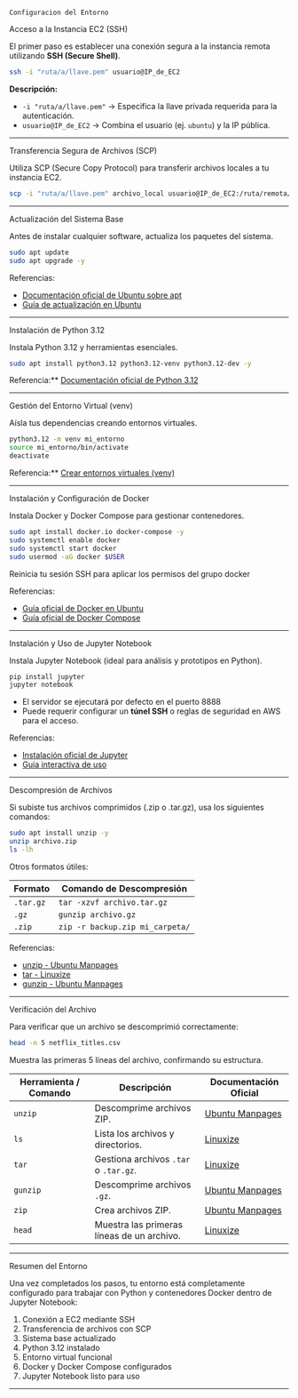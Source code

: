                                                                                             Configuracion del Entorno 

 Acceso a la Instancia EC2 (SSH)

El primer paso es establecer una conexión segura a la instancia remota utilizando **SSH (Secure Shell)**.

```bash
ssh -i "ruta/a/llave.pem" usuario@IP_de_EC2
```

**Descripción:**
- `-i "ruta/a/llave.pem"` → Especifica la llave privada requerida para la autenticación.  
- `usuario@IP_de_EC2` → Combina el usuario (ej. `ubuntu`) y la IP pública.  

---

 Transferencia Segura de Archivos (SCP)

Utiliza SCP (Secure Copy Protocol) para transferir archivos locales a tu instancia EC2.

```bash
scp -i "ruta/a/llave.pem" archivo_local usuario@IP_de_EC2:/ruta/remota/
```



---

Actualización del Sistema Base

Antes de instalar cualquier software, actualiza los paquetes del sistema.

```bash
sudo apt update
sudo apt upgrade -y
```

Referencias:
- [Documentación oficial de Ubuntu sobre apt](https://wiki.debian.org/apt)  
- [Guía de actualización en Ubuntu](https://help.ubuntu.com/community/AptGet/Howto)

---

Instalación de Python 3.12

Instala Python 3.12 y herramientas esenciales.

```bash
sudo apt install python3.12 python3.12-venv python3.12-dev -y
```

Referencia:** [Documentación oficial de Python 3.12](https://docs.python.org/3.12/)

---

Gestión del Entorno Virtual (venv)

Aísla tus dependencias creando entornos virtuales.

```bash
python3.12 -m venv mi_entorno
source mi_entorno/bin/activate
deactivate
```

Referencia:** [Crear entornos virtuales (venv)](https://docs.python.org/3/library/venv.html)

---

Instalación y Configuración de Docker

Instala Docker y Docker Compose para gestionar contenedores.

```bash
sudo apt install docker.io docker-compose -y
sudo systemctl enable docker
sudo systemctl start docker
sudo usermod -aG docker $USER
```

Reinicia tu sesión SSH para aplicar los permisos del grupo docker

Referencias:
- [Guía oficial de Docker en Ubuntu](https://docs.docker.com/engine/install/ubuntu/)  
- [Guía oficial de Docker Compose](https://docs.docker.com/compose/install/)

---

 Instalación y Uso de Jupyter Notebook

Instala Jupyter Notebook (ideal para análisis y prototipos en Python).

```bash
pip install jupyter
jupyter notebook
```

- El servidor se ejecutará por defecto en el puerto 8888  
- Puede requerir configurar un **túnel SSH** o reglas de seguridad en AWS para el acceso.

Referencias:
- [Instalación oficial de Jupyter](https://jupyter.org/install)  
- [Guía interactiva de uso](https://docs.jupyter.org/en/latest/start/index.html)

---

 Descompresión de Archivos

Si subiste tus archivos comprimidos (.zip o .tar.gz), usa los siguientes comandos:

```bash
sudo apt install unzip -y
unzip archivo.zip
ls -lh
```

Otros formatos útiles:

| Formato | Comando de Descompresión |
|----------|--------------------------|
| `.tar.gz` | `tar -xzvf archivo.tar.gz` |
| `.gz` | `gunzip archivo.gz` |
| `.zip` | `zip -r backup.zip mi_carpeta/` |

Referencias:
- [unzip - Ubuntu Manpages](https://manpages.ubuntu.com/manpages/focal/man1/unzip.1.html)  
- [tar - Linuxize](https://linuxize.com/post/how-to-extract-unzip-tar-gz-file/)  
- [gunzip - Ubuntu Manpages](https://manpages.ubuntu.com/manpages/focal/man1/gunzip.1.html)

---

Verificación del Archivo

Para verificar que un archivo se descomprimió correctamente:

```bash
head -n 5 netflix_titles.csv
```

Muestra las primeras 5 líneas del archivo, confirmando su estructura.

| Herramienta / Comando | Descripción | Documentación Oficial |
|------------------------|--------------|------------------------|
| `unzip` | Descomprime archivos ZIP. | [Ubuntu Manpages](https://manpages.ubuntu.com/manpages/focal/man1/unzip.1.html) |
| `ls` | Lista los archivos y directorios. | [Linuxize](https://linuxize.com/post/ls-command-in-linux/) |
| `tar` | Gestiona archivos `.tar` o `.tar.gz`. | [Linuxize](https://linuxize.com/post/how-to-extract-unzip-tar-gz-file/) |
| `gunzip` | Descomprime archivos `.gz`. | [Ubuntu Manpages](https://manpages.ubuntu.com/manpages/focal/man1/gunzip.1.html) |
| `zip` | Crea archivos ZIP. | [Ubuntu Manpages](https://manpages.ubuntu.com/manpages/focal/man1/zip.1.html) |
| `head` | Muestra las primeras líneas de un archivo. | [Linuxize](https://linuxize.com/post/head-command-in-linux/) |

---

 Resumen del Entorno

Una vez completados los pasos, tu entorno está completamente configurado para trabajar con Python y contenedores Docker dentro de Jupyter Notebook:

1. Conexión a EC2 mediante SSH  
2. Transferencia de archivos con SCP  
3. Sistema base actualizado  
4. Python 3.12 instalado  
5. Entorno virtual funcional  
6. Docker y Docker Compose configurados  
7. Jupyter Notebook listo para uso  

---
